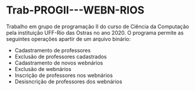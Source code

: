 # Trab-PROGII---WEBN-RIOS
Trabalho em grupo de programação II  do curso de Ciência da Computação pela instituição UFF-Rio das Ostras no ano 2020. 
O programa permite as seguintes operações apartir de um arquivo binário:

- Cadastramento de professores
- Exclusão de professores cadastrados
- Cadastramento de novos webnários
- Exclusão de webnários
- Inscrição de professores nos webnários
- Desisncrição de professores dos webnários
